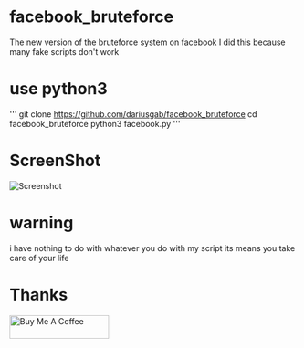 # facebook_bruteforce
The new version of the bruteforce system on facebook I did this because many fake scripts don't work 
# use python3 
'''
git clone https://github.com/dariusgab/facebook_bruteforce 
cd facebook_bruteforce 
python3 facebook.py 
'''
# ScreenShot
![Screenshot](https://github.com/dariusgab/facebook_bruteforce/raw/main/IMG_1652645174941.jpg)
# warning
i have nothing to do with whatever you do with my script its means you take care of your life 
# Thanks
<a href="https://buymeacoffee.com/dariusofficia10" target="_blank"><img src="https://cdn.buymeacoffee.com/buttons/default-orange.png" alt="Buy Me A Coffee" height="41" width="174"></a>
